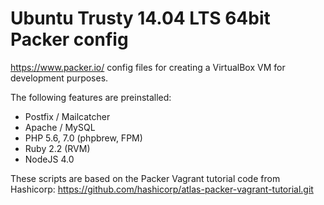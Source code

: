 # Ubuntu Trusty 14.04 LTS 64bit Packer config

https://www.packer.io/ config files for creating a VirtualBox VM
for development purposes.

The following features are preinstalled:

* Postfix / Mailcatcher
* Apache / MySQL
* PHP 5.6, 7.0 (phpbrew, FPM)
* Ruby 2.2 (RVM)
* NodeJS 4.0

These scripts are based on the Packer Vagrant tutorial code from Hashicorp:
https://github.com/hashicorp/atlas-packer-vagrant-tutorial.git